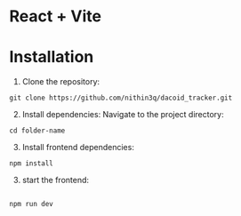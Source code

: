 # React + Vite

# Installation
1. Clone the repository:

```
git clone https://github.com/nithin3q/dacoid_tracker.git
```

2. Install dependencies:
Navigate to the project directory:
```
cd folder-name
```

3. Install frontend dependencies:

```
npm install
```

3. start the frontend:
```

npm run dev
```
